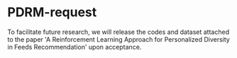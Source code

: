 # PDRM-request

To facilitate future research, we will release the codes and dataset attached to the paper 'A Reinforcement Learning Approach for Personalized Diversity in Feeds Recommendation' upon acceptance.

